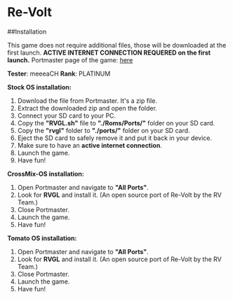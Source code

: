 # Re-Volt

##Installation

This game does not require additional files, those will be downloaded at the first launch. **ACTIVE INTERNET CONNECTION REQUERED on the first launch.**
Portmaster page of the game: [here](https://portmaster.games/detail.html?name=rvgl)

**Tester**: meeeaCH
**Rank**: PLATINUM

**Stock OS installation:**
1. Download the file from Portmaster. It's a zip file.
2. Extract the downloaded zip and open the folder.
3. Connect your SD card to your PC.
4. Copy the **"RVGL.sh"** file to **"./Roms/Ports/"** folder on your SD card.
5. Copy the **"rvgl"** folder to **"./ports/"** folder on your SD card.
6. Eject the SD card to safely remove it and put it back in your device.
7. Make sure to have an **active internet connection**.
8. Launch the game.
9. Have fun!

**CrossMix-OS installation:**
1. Open Portmaster and navigate to **"All Ports"**.
2. Look for **RVGL** and install it. (An open source port of Re-Volt by the RV Team.)
3. Close Portmaster.
4. Launch the game.
5. Have fun!

**Tomato OS installation:**
1. Open Portmaster and navigate to **"All Ports"**.
2. Look for **RVGL** and install it. (An open source port of Re-Volt by the RV Team.)
3. Close Portmaster.
4. Launch the game.
5. Have fun!